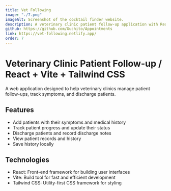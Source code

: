 ```yaml
---
title: Vet Following
image: "./7.png"
imageAlt: Screenshot of the cocktail finder website.
description: A veterinary clinic patient follow-up application with React and Vite, enabling patient tracking, symptom management, and discharge recording, styled with Tailwind CSS for a clean and responsive user interface.
github: https://github.com/Guchito/Appointments
link: https://vet-following.netlify.app/
order: 7
---
```



# Veterinary Clinic Patient Follow-up / React + Vite + Tailwind CSS

A web application designed to help veterinary clinics manage patient follow-ups, track symptoms, and discharge patients.

## Features

* Add patients with their symptoms and medical history
* Track patient progress and update their status
* Discharge patients and record discharge notes
* View patient records and history
* Save history locally

## Technologies

* React: Front-end framework for building user interfaces
* Vite: Build tool for fast and efficient development
* Tailwind CSS: Utility-first CSS framework for styling

